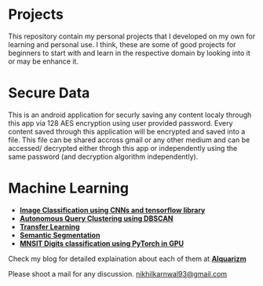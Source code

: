 # Projects
This repository contain my personal projects that I developed on my own for learning and personal use.
I think, these are some of good projects for beginners to start with and learn in the respective domain
by looking into it or may be enhance it.

# Secure Data
This is an android application for securly saving any content localy through this app via 128 AES encryption using user provided password.
Every content saved through this application will be encrypted and saved into a file. This file can be shared accross gmail or any other medium and can be accessed/ decrypted either throgh this app or independently using the same password (and decryption algorithm independently).

# Machine Learning 
- <B><a href='https://github.com/nikhilkarnwal/projects/tree/master/machine_learning/CNN'>Image Classification using CNNs and tensorflow library</a></B>
- <B><a href='https://github.com/nikhilkarnwal/projects/tree/master/machine_learning/query_clustering'>Autonomous Query Clustering using DBSCAN</a></B>
- <B><a href='https://github.com/nikhilkarnwal/projects/tree/master/machine_learning/transfer_learning'>Transfer Learning</a></B>
- <B><a href='semantic_segmentation_deeplearning_BSDS_dataset.ipynb'>Semantic Segmentation</a></B>
- <B><a href='deeplearning_101(MNSIT%20using%20Pytorch).ipynb'>MNSIT Digits classification using PyTorch in GPU</a></B>

Check my blog for detailed explaination about each of them at <B><a href='https://alquarizm.wordpress.com/'>Alquarizm</a></B>
  
Please shoot a mail for any discussion.
nikhilkarnwal93@gmail.com

